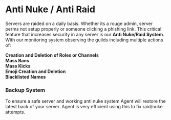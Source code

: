 # Anti Nuke / Anti Raid

Servers are raided on a daily basis. Whether its a rouge admin, server perms not setup properly or someone clicking a phishing link. This critical feature that increases security in any server is our **Anti Nuke/Raid System**. With our monitoring system observing the guilds including multiple actions of:

**Creation and Deletion of Roles or Channels**\
**Mass Bans**\
**Mass Kicks**\
**Emoji Creation and Deletion**\
**Blacklisted Names**



### Backup System

To ensure a safe server and working anti nuke system Agent will restore the latest back of your server. Agent is very efficient using this to fix raid/nuke attempts.
